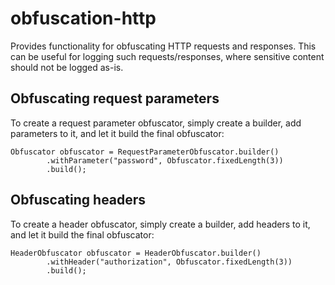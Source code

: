# obfuscation-http

Provides functionality for obfuscating HTTP requests and responses. This can be useful for logging such requests/responses, where sensitive content should not be logged as-is.

## Obfuscating request parameters

To create a request parameter obfuscator, simply create a builder, add parameters to it, and let it build the final obfuscator:

    Obfuscator obfuscator = RequestParameterObfuscator.builder()
            .withParameter("password", Obfuscator.fixedLength(3))
            .build();

## Obfuscating headers

To create a header obfuscator, simply create a builder, add headers to it, and let it build the final obfuscator:

    HeaderObfuscator obfuscator = HeaderObfuscator.builder()
            .withHeader("authorization", Obfuscator.fixedLength(3))
            .build();
